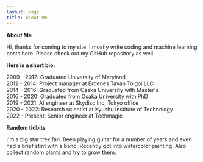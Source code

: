 ```yaml
---
layout: page
title: About Me
---
```


**About Me**

Hi, thanks for coming to my site. I mostly write coding and machine learning posts here. Please check out my GitHub repository as well.

**Here is a short bio:**

2009 - 2012: Graduated University of Maryland  
2012 - 2014: Project manager at Erdenes Tavan Tolgoi LLC  
2014 - 2016: Graduated from Osaka University with Master's  
2016 - 2020: Graduated from Osaka University with PhD  
2019 - 2021: AI engineer at Skydisc Inc, Tokyo office  
2020 - 2022: Research scientist at Kyushu Institute of Technology  
2022 - Present: Senior engineer at Techmagic

**Random tidbits**

I'm a big star trek fan. Been playing guitar for a number of years and even had a brief stint with a band. Recently got into watercolor painting. Also collect random plants and try to grow them. 
